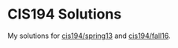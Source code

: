 # CIS194 Solutions

My solutions
for [cis194/spring13](http://www.seas.upenn.edu/~cis194/spring13/lectures.html)
and [cis194/fall16](http://www.seas.upenn.edu/~cis194/fall16/).
